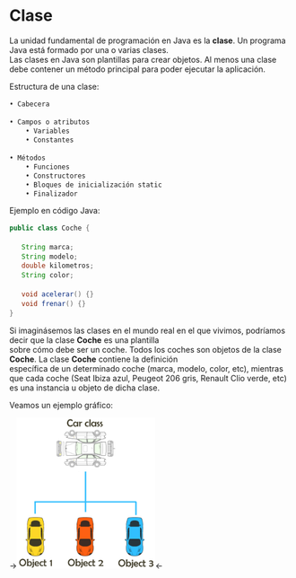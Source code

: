 # Clase
La unidad fundamental de programación en Java es la **clase**. Un programa Java está formado por una o varias clases.  
Las clases en Java son plantillas para crear objetos. Al menos una clase debe contener un método principal para poder ejecutar la aplicación.  

Estructura de una clase:

    • Cabecera
    
    • Campos o atributos
        • Variables
        • Constantes
        
    • Métodos
        • Funciones
        • Constructores
        • Bloques de inicialización static
        • Finalizador
        
Ejemplo en código Java:
        
```java
public class Coche { 

   String marca;
   String modelo;
   double kilometros;
   String color;
   
   void acelerar() {}
   void frenar() {}
}
```
Si imaginásemos las clases en el mundo real en el que vivimos, podríamos decir que la clase **Coche** es una plantilla  
sobre cómo debe ser un coche. Todos los coches son objetos de la clase **Coche**. La clase **Coche** contiene la definición  
específica de un determinado coche (marca, modelo, color, etc), mientras que cada coche (Seat Ibiza azul, Peugeot 206 gris, Renault Clio verde, etc) es una instancia u objeto de dicha clase.

Veamos un ejemplo gráfico:

->![alt text](https://github.com/sergiosabater/PSP/blob/master/car-oop.png "Descripción gráfica de una clase en programación.")<-




